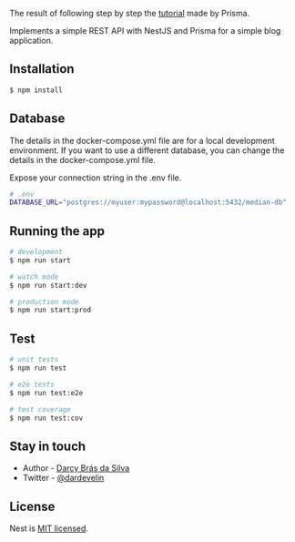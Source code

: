 The result of following step by step the [tutorial](https://www.prisma.io/blog/nestjs-prisma-rest-api-7D056s1BmOL0#assumed-knowledge) made by Prisma.

Implements a simple REST API with NestJS and Prisma for a simple blog application.

## Installation

```bash
$ npm install
```

## Database
The details in the docker-compose.yml file are for a local development environment. If you want to use a different database, you can change the details in the docker-compose.yml file.

Expose your connection string in the .env file. 


```bash
# .env
DATABASE_URL="postgres://myuser:mypassword@localhost:5432/median-db"
```

## Running the app

```bash
# development
$ npm run start

# watch mode
$ npm run start:dev

# production mode
$ npm run start:prod
```

## Test

```bash
# unit tests
$ npm run test

# e2e tests
$ npm run test:e2e

# test coverage
$ npm run test:cov
```

## Stay in touch

- Author - [Darcy Brás da Silva]()
- Twitter - [@dardevelin](https://twitter.com/dardevelin)

## License

Nest is [MIT licensed](LICENSE).
